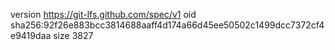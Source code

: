 version https://git-lfs.github.com/spec/v1
oid sha256:92f26e883bcc3814688aaff4d174a66d45ee50502c1499dcc7372cf4e9419daa
size 3827
